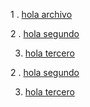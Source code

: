 1 . [hola archivo](https://img.playbuzz.com/image/upload/ar_1.5,c_crop/v1556901078/isndqlxvo8n9fpogzlms.gif)

2 . [hola segundo](https://pablomonteserin.com/curso/javascript/ejemplos-api-fetch/)

3. [hola tercero](https://docs.npmjs.com/cli/v7/commandse/npm-test)

2 . [hola segundo](https://pablomonteserin.com/curso/javascriptTY/ejemplos-api-fetch/)

3. [hola tercero](https://docs.npmjs.com/cli/v7/commandse/npm-test)